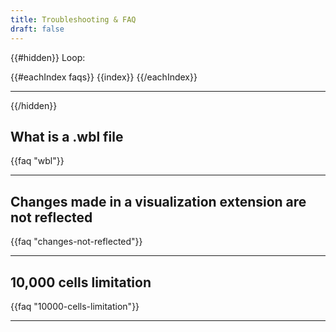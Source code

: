 ```yaml
---
title: Troubleshooting & FAQ
draft: false
---
```


{{#hidden}}
Loop:

{{#eachIndex faqs}}
	{{index}}
{{/eachIndex}}

---
{{/hidden}}

## What is a .wbl file
{{faq "wbl"}}

---

## Changes made in a visualization extension are not reflected
{{faq "changes-not-reflected"}}

---

## 10,000 cells limitation
{{faq "10000-cells-limitation"}}

--- 
